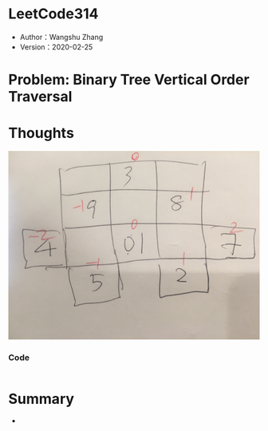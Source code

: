 # LeetCode314

* Author：Wangshu Zhang
* Version：2020-02-25

# Problem: Binary Tree Vertical Order Traversal

# Thoughts

![Image description](https://github.com/youblue/LeetCode/blob/master/IMG_LC314.JPG)


### Code
```Java

```



# Summary
*

